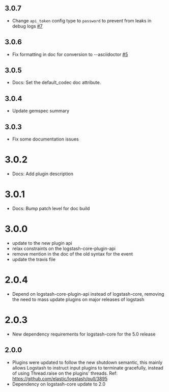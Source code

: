 ## 3.0.7
  - Change `api_token` config type to `password` to prevent from leaks in debug logs [#7](https://github.com/logstash-plugins/logstash-output-circonus/pull/7)

## 3.0.6
  - Fix formatting in doc for conversion to --asciidoctor [#5](https://github.com/logstash-plugins/logstash-output-circonus/pull/5)

## 3.0.5
  - Docs: Set the default_codec doc attribute.

## 3.0.4
  - Update gemspec summary

## 3.0.3
  - Fix some documentation issues

# 3.0.2
  - Docs: Add plugin description
  
# 3.0.1
  - Docs: Bump patch level for doc build

# 3.0.0
  - update to the new plugin api
  - relax constraints on the logstash-core-plugin-api
  - remove mention in the doc of the old syntax for the event
  - update the travis file

# 2.0.4
  - Depend on logstash-core-plugin-api instead of logstash-core, removing the need to mass update plugins on major releases of logstash

# 2.0.3
  - New dependency requirements for logstash-core for the 5.0 release

## 2.0.0
 - Plugins were updated to follow the new shutdown semantic, this mainly allows Logstash to instruct input plugins to terminate gracefully, 
   instead of using Thread.raise on the plugins' threads. Ref: https://github.com/elastic/logstash/pull/3895
 - Dependency on logstash-core update to 2.0


